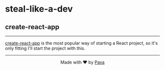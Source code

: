# steal-like-a-dev
## create-react-app
<hr/>

[create-react-app](https://facebook.github.io/create-react-app/) is the most popular way of starting a React project, so it's only fitting I'll start the project with this.


<hr/>

<p align="center"> Made with ❤ by <a href="https://iampava.com"> Pava </a></p>